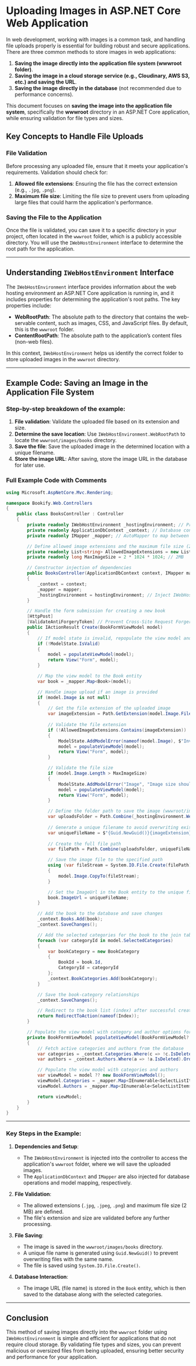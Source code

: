 # Uploading Images in ASP.NET Core Web Application

In web development, working with images is a common task, and handling file uploads properly is essential for building robust and secure applications. There are three common methods to store images in web applications:

1. **Saving the image directly into the application file system (wwwroot folder)**.
2. **Saving the image in a cloud storage service (e.g., Cloudinary, AWS S3, etc.) and saving the URL**.
3. **Saving the image directly in the database** (not recommended due to performance concerns).

This document focuses on **saving the image into the application file system**, specifically the **wwwroot** directory in an ASP.NET Core application, while ensuring validation for file types and sizes.

## Key Concepts to Handle File Uploads

### File Validation
Before processing any uploaded file, ensure that it meets your application's requirements. Validation should check for:

1. **Allowed file extensions**: Ensuring the file has the correct extension (e.g., `.jpg`, `.png`).
2. **Maximum file size**: Limiting the file size to prevent users from uploading large files that could harm the application's performance.

### Saving the File to the Application

Once the file is validated, you can save it to a specific directory in your project, often located in the `wwwroot` folder, which is a publicly accessible directory. You will use the `IWebHostEnvironment` interface to determine the root path for the application.

---

## Understanding `IWebHostEnvironment` Interface

The `IWebHostEnvironment` interface provides information about the web hosting environment an ASP.NET Core application is running in, and it includes properties for determining the application's root paths. The key properties include:

- **WebRootPath**: The absolute path to the directory that contains the web-servable content, such as images, CSS, and JavaScript files. By default, this is the `wwwroot` folder.
- **ContentRootPath**: The absolute path to the application’s content files (non-web files).

In this context, `IWebHostEnvironment` helps us identify the correct folder to store uploaded images in the `wwwroot` directory.

---

## Example Code: Saving an Image in the Application File System

### Step-by-step breakdown of the example:

1. **File validation**: Validate the uploaded file based on its extension and size.
2. **Determine the save location**: Use `IWebHostEnvironment.WebRootPath` to locate the `wwwroot/images/books` directory.
3. **Save the file**: Save the uploaded image in the determined location with a unique filename.
4. **Store the image URL**: After saving, store the image URL in the database for later use.

### Full Example Code with Comments

```csharp
using Microsoft.AspNetCore.Mvc.Rendering;

namespace Bookify.Web.Controllers
{
    public class BooksController : Controller
    {
        private readonly IWebHostEnvironment _hostingEnvironment; // Provides environment-specific paths (like wwwroot)
        private readonly ApplicationDbContext _context; // Database context to interact with the database
        private readonly IMapper _mapper; // AutoMapper to map between view models and entities

        // Define allowed image extensions and the maximum file size (2 MB)
        private readonly List<string> AllowedImageExtensions = new List<string> { ".jpg", ".jpeg", ".png" };
        private readonly long MaxImageSize = 2 * 1024 * 1024; // 2MB

        // Constructor injection of dependencies
        public BooksController(ApplicationDbContext context, IMapper mapper, IWebHostEnvironment hostingEnvironment)
        {
            _context = context;
            _mapper = mapper;
            _hostingEnvironment = hostingEnvironment; // Inject IWebHostEnvironment to access webroot path
        }

        // Handle the form submission for creating a new book
        [HttpPost]
        [ValidateAntiForgeryToken] // Prevent Cross-Site Request Forgery (CSRF)
        public IActionResult Create(BookFormViewModel model)
        {
            // If model state is invalid, repopulate the view model and return to the form
            if (!ModelState.IsValid)
            {
                model = populateViewModel(model);
                return View("Form", model);
            }

            // Map the view model to the Book entity
            var book = _mapper.Map<Book>(model);

            // Handle image upload if an image is provided
            if (model.Image is not null)
            {
                // Get the file extension of the uploaded image
                var imageExtension = Path.GetExtension(model.Image.FileName);
                
                // Validate the file extension
                if (!AllowedImageExtensions.Contains(imageExtension))
                {
                    ModelState.AddModelError(nameof(model.Image), $"Invalid image format. Only {string.Join(", ", AllowedImageExtensions)} are allowed.");
                    model = populateViewModel(model);
                    return View("Form", model);
                }

                // Validate the file size
                if (model.Image.Length > MaxImageSize)
                {
                    ModelState.AddModelError("Image", "Image size should not exceed 2MB.");
                    model = populateViewModel(model);
                    return View("Form", model);
                }

                // Define the folder path to save the image (wwwroot/images/books)
                var uploadsFolder = Path.Combine(_hostingEnvironment.WebRootPath, "images/books");
                
                // Generate a unique filename to avoid overwriting existing files
                var uniqueFileName = $"{Guid.NewGuid()}{imageExtension}";
                
                // Create the full file path
                var filePath = Path.Combine(uploadsFolder, uniqueFileName);

                // Save the image file to the specified path
                using (var fileStream = System.IO.File.Create(filePath))
                {
                    model.Image.CopyTo(fileStream);
                }

                // Set the ImageUrl in the Book entity to the unique filename (for later retrieval)
                book.ImageUrl = uniqueFileName;
            }

            // Add the book to the database and save changes
            _context.Books.Add(book);
            _context.SaveChanges();

            // Add the selected categories for the book to the join table
            foreach (var categoryId in model.SelectedCategories)
            {
                var bookCategory = new BookCategory
                {
                    BookId = book.Id,
                    CategoryId = categoryId
                };
                _context.BookCategories.Add(bookCategory);
            }

            // Save the book-category relationships
            _context.SaveChanges();

            // Redirect to the book list (index) after successful creation
            return RedirectToAction(nameof(Index));
        }

        // Populate the view model with category and author options for dropdowns
        private BookFormViewModel populateViewModel(BookFormViewModel? model = null)
        {
            // Fetch active categories and authors from the database
            var categories = _context.Categories.Where(c => !c.IsDeleted).OrderBy(c => c.Name).ToList();
            var authors = _context.Authors.Where(a => !a.IsDeleted).OrderBy(a => a.Name).ToList();

            // Populate the view model with categories and authors
            var viewModel = model ?? new BookFormViewModel();
            viewModel.Categories = _mapper.Map<IEnumerable<SelectListItem>>(categories);
            viewModel.Authors = _mapper.Map<IEnumerable<SelectListItem>>(authors);

            return viewModel;
        }
    }
}
```

---

### Key Steps in the Example:

1. **Dependencies and Setup**:
    - The `IWebHostEnvironment` is injected into the controller to access the application's `wwwroot` folder, where we will save the uploaded images.
    - The `ApplicationDbContext` and `IMapper` are also injected for database operations and model mapping, respectively.

2. **File Validation**:
    - The allowed extensions (`.jpg`, `.jpeg`, `.png`) and maximum file size (2 MB) are defined.
    - The file's extension and size are validated before any further processing.

3. **File Saving**:
    - The image is saved in the `wwwroot/images/books` directory.
    - A unique file name is generated using `Guid.NewGuid()` to prevent overwriting files with the same name.
    - The file is saved using `System.IO.File.Create()`.

4. **Database Interaction**:
    - The image URL (file name) is stored in the `Book` entity, which is then saved to the database along with the selected categories.

---

## Conclusion

This method of saving images directly into the `wwwroot` folder using `IWebHostEnvironment` is simple and efficient for applications that do not require cloud storage. By validating file types and sizes, you can prevent malicious or oversized files from being uploaded, ensuring better security and performance for your application.

